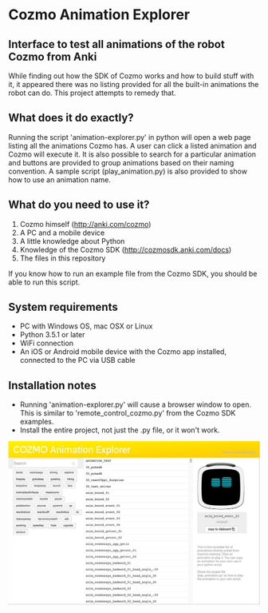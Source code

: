 # Cozmo Animation Explorer
Interface to test all animations of the robot Cozmo from Anki
---
While finding out how the SDK of Cozmo works and how to build stuff with it, it appeared there was no listing provided for all the built-in animations the robot can do. This project attempts to remedy that.  

What does it do exactly?
-
Running the script 'animation-explorer.py' in python will open a web page listing all the animations Cozmo has. A user can click a listed animation and Cozmo will execute it. It is also possible to search for a particular animation and buttons are provided to group animations based on their naming convention. A sample script (play_animation.py) is also provided to show how to use an animation name.

What do you need to use it?
-
1. Cozmo himself (http://anki.com/cozmo)
2. A PC and a mobile device
3. A little knowledge about Python
4. Knowledge of the Cozmo SDK (http://cozmosdk.anki.com/docs)
5. The files in this repository

If you know how to run an example file from the Cozmo SDK, you should be able to run this script. 

System requirements
-
- PC with Windows OS, mac OSX or Linux
- Python 3.5.1 or later
- WiFi connection
- An iOS or Android mobile device with the Cozmo app installed, connected to the PC via USB cable

Installation notes
-
- Running 'animation-explorer.py' will cause a browser window to open. This is similar to  'remote_control_cozmo.py' from the Cozmo SDK examples.
- Install the entire project, not just the .py file, or it won't work.

![Cozmo-Animation-Explorer](static/img/application-screenshot.jpg)

